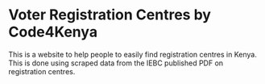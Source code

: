 Voter Registration Centres by Code4Kenya
==========================

This is a website to help people to easily find registration centres in Kenya. This is done using scraped data from the IEBC published PDF on registration centres.